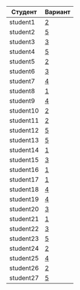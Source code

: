 | **Студент** | **Вариант**|
|-------------|------------|
| student1 | [2](./tasks/2) |
| student2 | [5](./tasks/5) |
| student3 | [3](./tasks/3) |
| student4 | [5](./tasks/5) |
| student5 | [2](./tasks/2) |
| student6 | [3](./tasks/3) |
| student7 | [4](./tasks/4) |
| student8 | [1](./tasks/1) |
| student9 | [4](./tasks/4) |
| student10 | [2](./tasks/2) |
| student11 | [2](./tasks/2) |
| student12 | [5](./tasks/5) |
| student13 | [5](./tasks/5) |
| student14 | [1](./tasks/1) |
| student15 | [3](./tasks/3) |
| student16 | [1](./tasks/1) |
| student17 | [1](./tasks/1) |
| student18 | [4](./tasks/4) |
| student19 | [4](./tasks/4) |
| student20 | [3](./tasks/3) |
| student21 | [1](./tasks/1) |
| student22 | [3](./tasks/3) |
| student23 | [5](./tasks/5) |
| student24 | [2](./tasks/2) |
| student25 | [4](./tasks/4) |
| student26 | [2](./tasks/2) |
| student27 | [5](./tasks/5) |
